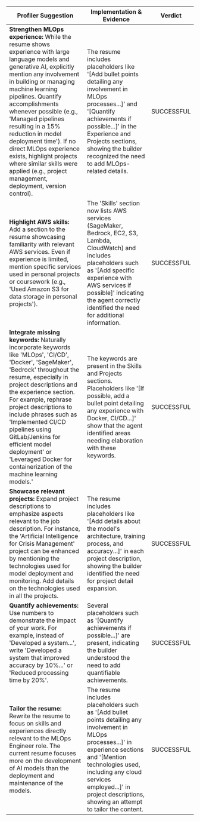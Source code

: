 | Profiler Suggestion | Implementation & Evidence | Verdict |
|---|---|---|
| **Strengthen MLOps experience:**  While the resume shows experience with large language models and generative AI, explicitly mention any involvement in building or managing machine learning pipelines.  Quantify accomplishments whenever possible (e.g., 'Managed pipelines resulting in a 15% reduction in model deployment time'). If no direct MLOps experience exists, highlight projects where similar skills were applied (e.g., project management, deployment, version control). | The resume includes placeholders like '[Add bullet points detailing any involvement in MLOps processes...]' and '[Quantify achievements if possible...]' in the Experience and Projects sections, showing the builder recognized the need to add MLOps-related details. | SUCCESSFUL |
| **Highlight AWS skills:** Add a section to the resume showcasing familiarity with relevant AWS services. Even if experience is limited, mention specific services used in personal projects or coursework (e.g., 'Used Amazon S3 for data storage in personal projects'). | The 'Skills' section now lists AWS services (SageMaker, Bedrock, EC2, S3, Lambda, CloudWatch) and includes placeholders such as '[Add specific experience with AWS services if possible]' indicating the agent correctly identified the need for additional information. | SUCCESSFUL |
| **Integrate missing keywords:** Naturally incorporate keywords like 'MLOps', 'CI/CD', 'Docker', 'SageMaker', 'Bedrock' throughout the resume, especially in project descriptions and the experience section.  For example, rephrase project descriptions to include phrases such as  'Implemented CI/CD pipelines using GitLab/Jenkins for efficient model deployment' or 'Leveraged Docker for containerization of the machine learning models.' | The keywords are present in the Skills and Projects sections. Placeholders like '[If possible, add a bullet point detailing any experience with Docker, CI/CD...]' show that the agent identified areas needing elaboration with these keywords. | SUCCESSFUL |
| **Showcase relevant projects:**  Expand project descriptions to emphasize aspects relevant to the job description. For instance, the 'Artificial Intelligence for Crisis Management' project can be enhanced by mentioning the technologies used for model deployment and monitoring. Add details on the technologies used in all the projects.  | The resume includes placeholders like '[Add details about the model's architecture, training process, and accuracy...]' in each project description, showing the builder identified the need for project detail expansion. | SUCCESSFUL |
| **Quantify achievements:** Use numbers to demonstrate the impact of your work. For example, instead of 'Developed a system...', write 'Developed a system that improved accuracy by 10%...' or 'Reduced processing time by 20%'. | Several placeholders such as '[Quantify achievements if possible...]' are present, indicating the builder understood the need to add quantifiable achievements. | SUCCESSFUL |
| **Tailor the resume:** Rewrite the resume to focus on skills and experiences directly relevant to the MLOps Engineer role. The current resume focuses more on the development of AI models than the deployment and maintenance of the models. | The resume includes placeholders such as '[Add bullet points detailing any involvement in MLOps processes...]' in experience sections and '[Mention technologies used, including any cloud services employed...]' in project descriptions, showing an attempt to tailor the content. | SUCCESSFUL |